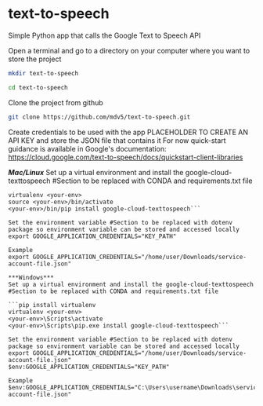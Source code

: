 # text-to-speech
Simple Python app that calls the Google Text to Speech API

Open a terminal and go to a directory on your computer where you want to store the project

``` sh
mkdir text-to-speech
```
``` sh
cd text-to-speech
```
Clone the project from github
```sh
git clone https://github.com/mdv5/text-to-speech.git
```
Create credentials to be used with the app
PLACEHOLDER TO CREATE AN API KEY and store the JSON file that contains it
For now quick-start guidance is available in Google's documentation: https://cloud.google.com/text-to-speech/docs/quickstart-client-libraries

***Mac/Linux***
Set up a virtual environment and install the google-cloud-texttospeech #Section to be replaced with CONDA and requirements.txt file
```pip install virtualenv
virtualenv <your-env>
source <your-env>/bin/activate
<your-env>/bin/pip install google-cloud-texttospeech```

Set the environment variable #Section to be replaced with dotenv package so environment variable can be stored and accessed locally
export GOOGLE_APPLICATION_CREDENTIALS="KEY_PATH"

Example
export GOOGLE_APPLICATION_CREDENTIALS="/home/user/Downloads/service-account-file.json"

***Windows***
Set up a virtual environment and install the google-cloud-texttospeech #Section to be replaced with CONDA and requirements.txt file

```pip install virtualenv
virtualenv <your-env>
<your-env>\Scripts\activate
<your-env>\Scripts\pip.exe install google-cloud-texttospeech```

Set the environment variable #Section to be replaced with dotenv package so environment variable can be stored and accessed locally
export GOOGLE_APPLICATION_CREDENTIALS="/home/user/Downloads/service-account-file.json"
$env:GOOGLE_APPLICATION_CREDENTIALS="KEY_PATH"

Example
$env:GOOGLE_APPLICATION_CREDENTIALS="C:\Users\username\Downloads\service-account-file.json"

